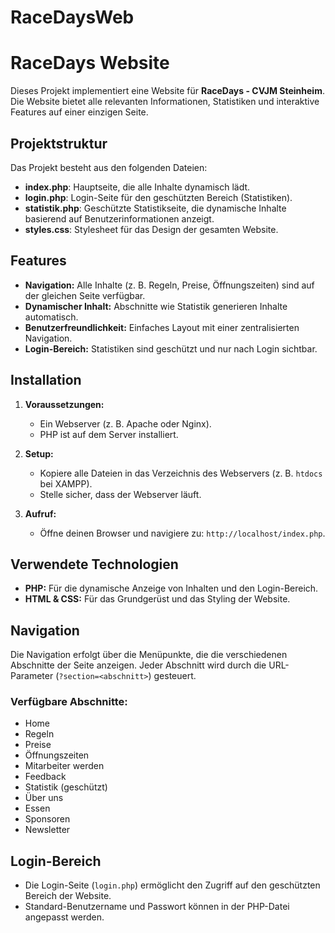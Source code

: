 # RaceDaysWeb

# RaceDays Website

Dieses Projekt implementiert eine Website für **RaceDays - CVJM Steinheim**. Die Website bietet alle relevanten Informationen, Statistiken und interaktive Features auf einer einzigen Seite.

## Projektstruktur

Das Projekt besteht aus den folgenden Dateien:

- **index.php**: Hauptseite, die alle Inhalte dynamisch lädt.
- **login.php**: Login-Seite für den geschützten Bereich (Statistiken).
- **statistik.php**: Geschützte Statistikseite, die dynamische Inhalte basierend auf Benutzerinformationen anzeigt.
- **styles.css**: Stylesheet für das Design der gesamten Website.

## Features

- **Navigation:** Alle Inhalte (z. B. Regeln, Preise, Öffnungszeiten) sind auf der gleichen Seite verfügbar.
- **Dynamischer Inhalt:** Abschnitte wie Statistik generieren Inhalte automatisch.
- **Benutzerfreundlichkeit:** Einfaches Layout mit einer zentralisierten Navigation.
- **Login-Bereich:** Statistiken sind geschützt und nur nach Login sichtbar.

## Installation

1. **Voraussetzungen:**

   - Ein Webserver (z. B. Apache oder Nginx).
   - PHP ist auf dem Server installiert.
2. **Setup:**

   - Kopiere alle Dateien in das Verzeichnis des Webservers (z. B. `htdocs` bei XAMPP).
   - Stelle sicher, dass der Webserver läuft.
3. **Aufruf:**

   - Öffne deinen Browser und navigiere zu: `http://localhost/index.php`.

## Verwendete Technologien

- **PHP:** Für die dynamische Anzeige von Inhalten und den Login-Bereich.
- **HTML & CSS:** Für das Grundgerüst und das Styling der Website.

## Navigation

Die Navigation erfolgt über die Menüpunkte, die die verschiedenen Abschnitte der Seite anzeigen. Jeder Abschnitt wird durch die URL-Parameter (`?section=<abschnitt>`) gesteuert.

### Verfügbare Abschnitte:

- Home
- Regeln
- Preise
- Öffnungszeiten
- Mitarbeiter werden
- Feedback
- Statistik (geschützt)
- Über uns
- Essen
- Sponsoren
- Newsletter

## Login-Bereich

- Die Login-Seite (`login.php`) ermöglicht den Zugriff auf den geschützten Bereich der Website.
- Standard-Benutzername und Passwort können in der PHP-Datei angepasst werden.
